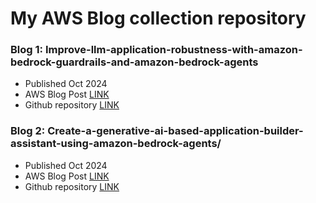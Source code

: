 # My AWS Blog collection repository

### Blog 1: Improve-llm-application-robustness-with-amazon-bedrock-guardrails-and-amazon-bedrock-agents

- Published Oct 2024  
- AWS Blog Post [LINK](https://aws.amazon.com/blogs/machine-learning/improve-llm-application-robustness-with-amazon-bedrock-guardrails-and-amazon-bedrock-agents/)
- Github repository [LINK](https://github.com/aws-samples/using-bedrock-guardrails-with-bedrock-agents-to-improve-adversarial-robustness)

### Blog 2: Create-a-generative-ai-based-application-builder-assistant-using-amazon-bedrock-agents/

- Published Oct 2024  
- AWS Blog Post [LINK](https://aws.amazon.com/blogs/machine-learning/create-a-generative-ai-based-application-builder-assistant-using-amazon-bedrock-agents/)
- Github repository [LINK]([https://github.com/aws-samples/using-bedrock-guardrails-with-bedrock-agents-to-improve-adversarial-robustness](https://github.com/aws-samples/application-builder-assistant-using-bedrock-agents-and-multiple-knowledge-bases/tree/main))
